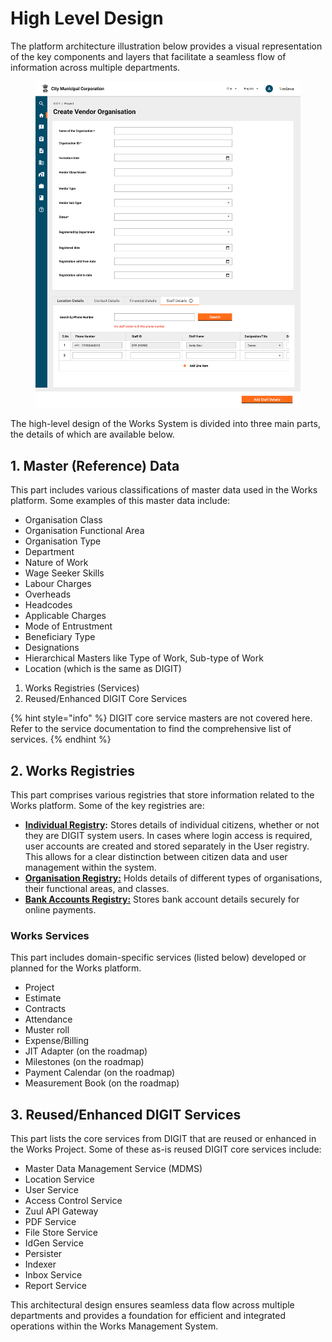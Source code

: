 # High Level Design

The platform architecture illustration below provides a visual representation of the key components and layers that facilitate a seamless flow of information across multiple departments.

<figure><img src="../../.gitbook/assets/image (12).png" alt=""><figcaption></figcaption></figure>

The high-level design of the Works System is divided into three main parts, the details of which are available below.

## **1. Master (Reference) Data**

This part includes various classifications of master data used in the Works platform. Some examples of this master data include:

* Organisation Class
* Organisation Functional Area
* Organisation Type
* Department
* Nature of Work
* Wage Seeker Skills
* Labour Charges
* Overheads
* Headcodes
* Applicable Charges
* Mode of Entrustment
* Beneficiary Type
* Designations
* Hierarchical Masters like Type of Work, Sub-type of Work
* Location (which is the same as DIGIT)

1. Works Registries (Services)
2. Reused/Enhanced DIGIT Core Services

{% hint style="info" %}
DIGIT core service masters are not covered here. Refer to the service documentation to find the comprehensive list of services.
{% endhint %}

## 2. Works Registries

This part comprises various registries that store information related to the Works platform. Some of the key registries are:

* [**Individual Registry**](low-level-design/registries/individual.md)**:** Stores details of individual citizens, whether or not they are DIGIT system users. In cases where login access is required, user accounts are created and stored separately in the User registry. This allows for a clear distinction between citizen data and user management within the system.
* [**Organisation Registry:**](low-level-design/registries/organization.md) Holds details of different types of organisations, their functional areas, and classes.
* [**Bank Accounts Registry:**](low-level-design/registries/bank-account.md) Stores bank account details securely for online payments.

### Works Services

This part includes domain-specific services (listed below) developed or planned for the Works platform.

* Project
* Estimate
* Contracts
* Attendance
* Muster roll
* Expense/Billing
* JIT Adapter (on the roadmap)
* Milestones (on the roadmap)
* Payment Calendar (on the roadmap)
* Measurement Book (on the roadmap)

## 3. Reused/Enhanced DIGIT Services

This part lists the core services from DIGIT that are reused or enhanced in the Works Project. Some of these as-is reused DIGIT core services include:

* Master Data Management Service (MDMS)
* Location Service
* User Service
* Access Control Service
* Zuul API Gateway
* PDF Service
* File Store Service
* IdGen Service
* Persister
* Indexer
* Inbox Service
* Report Service

This architectural design ensures seamless data flow across multiple departments and provides a foundation for efficient and integrated operations within the Works Management System.
